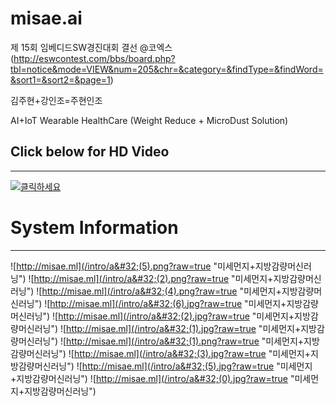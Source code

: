 # misae.ai

제 15회 임베디드SW경진대회 결선 @코엑스 
(http://eswcontest.com/bbs/board.php?tbl=notice&mode=VIEW&num=205&chr=&category=&findType=&findWord=&sort1=&sort2=&page=1)

김주현+강인조=주현인조

AI+IoT Wearable HealthCare (Weight Reduce + MicroDust Solution)

## Click below for HD Video
* * *
[![클릭하세요](http://i3.ytimg.com/vi/ymZcK_eAqxU/hqdefault.jpg)](https://youtu.be/ymZcK_eAqxU)

# System Information
* * *

![http://misae.ml](/intro/a&#32;(5).png?raw=true "미세먼지+지방감량머신러닝")
![http://misae.ml](/intro/a&#32;(2).png?raw=true "미세먼지+지방감량머신러닝")
![http://misae.ml](/intro/a&#32;(4).png?raw=true "미세먼지+지방감량머신러닝")
![http://misae.ml](/intro/a&#32;(6).jpg?raw=true "미세먼지+지방감량머신러닝")
![http://misae.ml](/intro/a&#32;(2).jpg?raw=true "미세먼지+지방감량머신러닝")
![http://misae.ml](/intro/a&#32;(1).jpg?raw=true "미세먼지+지방감량머신러닝")
![http://misae.ml](/intro/a&#32;(1).png?raw=true "미세먼지+지방감량머신러닝")
![http://misae.ml](/intro/a&#32;(3).jpg?raw=true "미세먼지+지방감량머신러닝")
![http://misae.ml](/intro/a&#32;(5).jpg?raw=true "미세먼지+지방감량머신러닝")
![http://misae.ml](/intro/a&#32;(0).jpg?raw=true "미세먼지+지방감량머신러닝")
